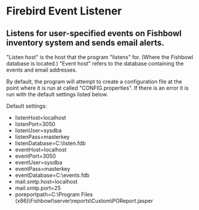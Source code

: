 # Firebird Event Listener
## Listens for user-specified events on Fishbowl inventory system and sends email alerts.


"Listen host" is the host that the program "listens" for. (Where the Fishbowl database is located.)
"Event host" refers to the database containing the events and email addresses.

By default, the program will attempt to create a configuration file at the point where it is run at called "CONFIG.properties".
If there is an error it is run with the default settings listed below.

Default settings:
- listenHost=localhost
- listenPort=3050
- listenUser=sysdba
- listenPass=masterkey
- listenDatabase=C:\\listen.fdb
- eventHost=localhost
- eventPort=3050
- eventUser=sysdba
- eventPass=masterkey
- eventDatabase=C:\\events.fdb
- mail.smtp.host=localhost
- mail.smtp.port=25
- poreportpath=C:\\Program Files (x86)\\Fishbowl\\server\\reports\\Custom\\POReport.jasper